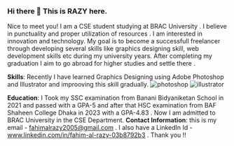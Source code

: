 ### Hi there 👋 This is RAZY here.
 Nice to meet you!
I am a CSE student studying at BRAC University .
I believe in punctuality and proper utilization of resources .
I am interested in innovation and technology.
My goal is to become a successfull freelancer through developing several skills like graphics designing skill, web development skills etc during my university years. After completing my graduation I aim to go abroad for higher studies and settle there .

**Skills**:
Recently I have learned Graphics Designing using Adobe Photoshop and Illustrator and improoving this skill gradually.
![photoshop](https://github.com/Fahim-Al-Razy/Fahim-Al-Razy/assets/169540025/790631f5-907e-45ba-9689-cfffc721573f)   ![illustrator](https://github.com/Fahim-Al-Razy/Fahim-Al-Razy/assets/169540025/b8879539-bada-404a-bdf9-1ff95deff6de)



**Education**:
I Took my SSC examination from Banani Bidyaniketan School in 2021 and passed with a GPA-5 and after that HSC examination from BAF Shaheen College Dhaka in 2023 with a GPA-4.83 . Now I am admitted to BRAC University in the CSE Department.
**Contact Information**:
this is my email - fahimalrazy2005@gmail.com  .
I also have a LinkedIn Id - www.linkedin.com/in/fahim-al-razy-03b8792b3 . 
Thank you !!
<!--
**Fahim-Al-Razy/Fahim-Al-Razy** is a ✨ _special_ ✨ repository because its `README.md` (this file) appears on your GitHub profile.

Here are some ideas to get you started:

- 🔭 I’m currently working on ...
- 🌱 I’m currently learning ...
- 👯 I’m looking to collaborate on ...
- 🤔 I’m looking for help with ...
- 💬 Ask me about ...
- 📫 How to reach me: ...
- 😄 Pronouns: ...
- ⚡ Fun fact: ...
-->
